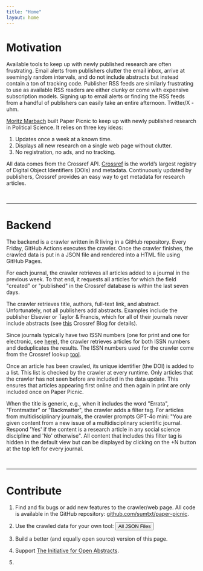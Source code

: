```yaml
---
title: "Home"
layout: home
---
```


# Motivation #

Available tools to keep up with newly published research are often frustrating. Email alerts from publishers clutter the email inbox, arrive at seemingly random intervals, and do not include abstracts but instead contain a ton of tracking code. Publisher RSS feeds are similarly frustrating to use as available RSS readers are either clunky or come with expensive subscription models. Signing up to email alerts or finding the RSS feeds from a handful of publishers can easily take an entire afternoon. Twitter/X - uhm. 

[Moritz Marbach](https://www.moritz-marbach.com/) built Paper Picnic to keep up with newly published research in Political Science. It relies on three key ideas: 

1. Updates once a week at a known time.
2. Displays all new research on a single web page without clutter. 
3. No registration, no ads, and no tracking. 

All data comes from the Crossref API. [Crossref](https://www.crossref.org/community/) is the world’s largest registry of Digital Object Identifiers (DOIs) and metadata. Continuously updated by publishers, Crossref provides an easy way to get metadata for research articles.  

<br>
<hr>

# Backend #

The backend is a crawler written in R living in a GitHub repository. Every Friday, GitHub Actions executes the crawler. Once the crawler finishes, the crawled data is put in a JSON file and rendered into a HTML file using GitHub Pages. 

For each journal, the crawler retrieves all articles added to a journal in the previous week. To that end, it requests all articles for which the field "created" or "published" in the Crossref database is within the last seven days. 

The crawler retrieves title, authors, full-text link, and abstract. Unfortunately, not all publishers add abstracts. Examples include the publisher Elsevier or Taylor & Francis, which for all of their journals never include abstracts (see [this](https://www.crossref.org/blog/i4oa-hall-of-fame-2023-edition/) Crossref Blog for details). 

Since journals typically have two ISSN numbers (one for print and one for electronic, see [here](https://en.wikipedia.org/wiki/ISSN)), the crawler retrieves articles for both ISSN numbers and deduplicates the results. The ISSN numbers used for the crawler come from the Crossref lookup [tool](https://www.crossref.org/titleList/). 

Once an article has been crawled, its unique identifier (the DOI) is added to a list. This list is checked by the crawler at every runtime. Only articles that the crawler has not seen before are included in the data update. This ensures that articles appearing first online and then again in print are only included once on Paper Picnic.

When the title is generic, e.g., when it includes the word "Errata", "Frontmatter" or "Backmatter", the crawler adds a filter tag. For articles from multidisciplinary journals, the crawler prompts GPT-4o mini: "You are given content from a new issue of a multidisciplinary scientific journal. Respond 'Yes' if the content is a research article in any social science discipline and 'No' otherwise". All content that includes this filter tag is hidden in the default view but can be displayed by clicking on the +N button at the top left for every journal.

<br>

<hr>

# Contribute #

1. Find and fix bugs or add new features to the crawler/web page. All code is available in the GitHub repository: [github.com/sumtxt/paper-picnic](https://github.com/sumtxt/picnic).

2. Use the crawled data for your own tool: <button type="button" class="align-items-center btn btn-primary btn-sm rounded-pill" data-bs-toggle="modal" data-bs-target="#jsonlist">All JSON Files</button>

3. Build a better (and equally open source) version of this page. 

4. Support [The Initiative for Open Abstracts](https://i4oa.org/).

5. <script type="text/javascript" src="https://cdnjs.buymeacoffee.com/1.0.0/button.prod.min.js" data-name="bmc-button" data-slug="mmarbach" data-color="#FFDD00" data-emoji="☕"  data-font="Cookie" data-text="Buy me a coffee" data-outline-color="#000000" data-font-color="#000000" data-coffee-color="#ffffff" ></script>

